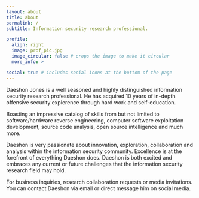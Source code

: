 ```yaml
---
layout: about
title: about
permalink: /
subtitle: Information security research professional.

profile:
  align: right
  image: prof_pic.jpg
  image_circular: false # crops the image to make it circular
  more_info: >

social: true # includes social icons at the bottom of the page
---
```


Daeshon Jones is a well seasoned and highly distinguished information security research professional. He has acquired 10 years of in-depth offensive security expierence through hard work and self-education. 

Boasting an impressive catalog of skills from but not limited to software/hardware reverse engineering, computer software exploitation development, source code analysis, open source intelligence and much more.

Daeshon is very passionate about innovation, exploration, collaboration and analysis within the information security community. Excellence is at the forefront of everything Daeshon does. Daeshon is both excited and embraces any current or future challenges that the information security research field may hold.

For business inquiries, research collaboration requests or media invitations. You can contact Daeshon via email or direct message him on social media.
